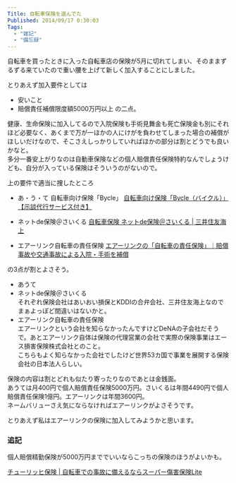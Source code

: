 ```yaml
---
Title: 自転車保険を選んでた
Published: 2014/09/17 0:30:03
Tags:
  - "雑記"
  - "備忘録"
---
```

自転車を買ったときに入った自転車店の保険が5月に切れてしまい、そのままずるずる来ていたので重い腰を上げて新しく加入することにしました。

とりあえず加入要件としては
- 安いこと
- 賠償責任補償限度額5000万円以上
の二点。

健康、生命保険に加入してるので入院保険も手術見舞金も死亡保険金も別にそれほど必要なく、あくまで万が一ほかの人にけがを負わせてしまった場合の補償がほしいだけなので、そこさえしっかりしていればほかの部分は割とどうでも良いかなと。  
多分一番安上がりなのは自動車保険などの個人賠償責任保険特約なんでしょうけども、自分が入っている保険はそういうのがないので。

上の要件で適当に捜したところ

- あ・う・て 自転車向け保険「Bycle」
[自転車向け保険「Bycle（バイクル）」 【示談代行サービス付き】](http://www.au-sonpo.co.jp/pc/bycle/index.html)

- ネットde保険＠さいくる
[自転車保険 ネットde保険＠さいくる | 三井住友海上](http://www.ms-ins.com/product/kega/cycle/index.html)

- エアーリンク自転車の責任保険
[エアーリンクの「自転車の責任保険」｜賠償事故や交通事故による入院・手術を補償](http://bicycle.sougouhoken.jp/index.html)

の3点が割とよさそう。  
- あうて  
- ネットde保険＠さいくる  
それぞれ保険会社はあいおい損保とKDDIの合弁会社、三井住友海上なのでまぁよっぽど間違いはないかと。  
- エアーリンク自転車の責任保険  
エアーリンクという会社を知らなかったんですけどDeNAの子会社だそうで。あとエアーリンク自体は保険の代理営業の会社で実際の保険事業はエース損害保険株式会社とのこと。  
こちらもよく知らなかった会社でしたけど世界53カ国で事業を展開する保険会社の日本法人らしい。

保険の内容は割とどれも似たり寄ったりなのであとは金銭面。  
あうては月400円で個人賠償責任保険5000万円。さいくるは年間4490円で個人賠償責任保険1億円。エアーリンクは年間3600円。  
ネームバリューさえ気にならなければエアーリンクがよさそうです。

とりあえず私はエアーリンクの保険に加入してみようかと思います。

### 追記

個人賠償精勤保険が5000万円まででいいならこっちの保険のほうがよいかも。

[チューリッヒ保険 | 自転車での事故に備えるならスーパー傷害保険Lite](http://www.zurich.co.jp/lp/pa/index_a001.html)
